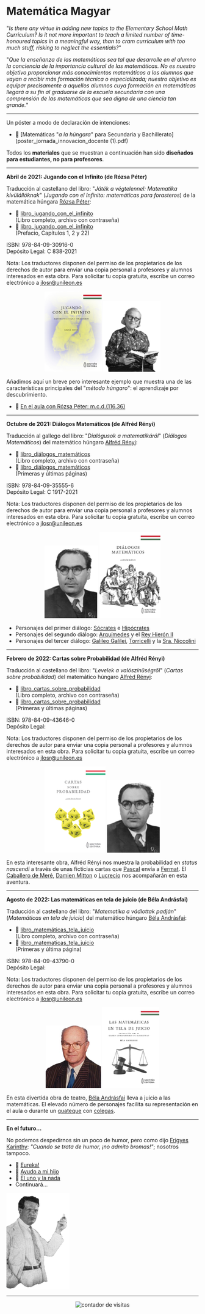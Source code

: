 # Matemática Magyar<br/>

"_Is there any virtue in adding new topics to the Elementary School Math Curriculum? Is it not more important to teach a limited number of time-honoured topics in a meaningful way, than to cram curriculum with too much stuff, risking to neglect the essentials?_"

"_Que la enseñanza de las matemáticas sea tal que desarrolle en el alumno la conciencia de la importancia cultural de las matemáticas. No es nuestro objetivo proporcionar más conocimientos matemáticos a los alumnos que vayan a recibir más formación técnica o especializada; nuestro objetivo es equipar precisamente a aquellos alumnos cuya formación en matemáticas llegará a su fin al graduarse de la escuela secundaria con una comprensión de las matemáticas que sea digna de una ciencia tan grande._"
<hr size="16px" color="black" />

Un póster a modo de declaración de intenciones:
-  📎 [Matemáticas "_a la húngara_" para Secundaria y Bachillerato](poster_jornada_innovacion_docente (1).pdf)<br/>

Todos los **materiales** que se muestran a continuación han sido **diseñados para estudiantes, no para profesores**.

<hr size="16px" color="black" />

**Abril de 2021: Jugando con el Infinito (de Rózsa Péter)**

Traducción al castellano del libro: "_Játék a végtelennel: Matematika kívülállóknak_" (_Jugando con el Infinito: matemáticas para forasteros_) de la matemática húngara [Rózsa Péter](https://es.wikipedia.org/wiki/R%C3%B3zsa_P%C3%A9ter):

- 📓 [libro_jugando_con_el_infinito](xogando_co_infinito_protected.pdf)<br/>(Libro completo, archivo con contraseña)
- 📎 [libro_jugando_con_el_infinito](xogando_co_infinito_mostra.pdf)<br/>(Prefacio, Capítulos 1, 2 y 22)

ISBN: 978-84-09-30916-0<br>
Depósito Legal: C 838-2021

Nota: Los traductores disponen del permiso de los propietarios de los derechos de autor para enviar una copia personal a profesores y alumnos interesados en esta obra. Para solicitar tu copia gratuita, escribe un correo electrónico a jlosr@unileon.es
<p align="center">
 <img src="xogando_co_infinito_portada.jpg" width="150"  class="center"> <img src="rozsa_peter_2.png" width="150"  class="center">
</p>

Añadimos aquí un breve pero interesante ejemplo que muestra una de las características principales del "_método húngaro_": el aprendizaje por descubrimiento.
- 📎 [En el aula con Rózsa Péter: m.c.d.(116,36)](mcd_116_36.pdf)

<hr size="16px" color="black" />

**Octubre de 2021: Diálogos Matemáticos (de Alfréd Rényi)**

Traducción al gallego del libro: "_Dialógusok a matematikáról_" (_Diálogos Matemáticos_) del matemático húngaro [Alfréd Rényi](https://es.wikipedia.org/wiki/Alfr%C3%A9d_R%C3%A9nyi):

- 📓 [libro_diálogos_matemáticos](dialogos_matematicos_protected.pdf)<br/>(Libro completo, archivo con contraseña)
- 📎 [libro_diálogos_matemáticos](dialogos_matematicos_mostra.pdf)<br/>(Primeras y últimas páginas)

ISBN: 978-84-09-35555-6<br>
Depósito Legal: C 1917-2021

Nota: Los traductores disponen del permiso de los propietarios de los derechos de autor para enviar una copia personal a profesores y alumnos interesados en esta obra. Para solicitar tu copia gratuita, escribe un correo electrónico a jlosr@unileon.es
<p align="center">
 <img src="alfred_renyi.png" width="140"  class="center"> <img src="dialogos_matematicos_portada.jpg" width="160"  class="center">
</p>

- Personajes del primer diálogo: [Sócrates](https://es.wikipedia.org/wiki/S%C3%B3crates) e [Hipócrates](https://es.wikipedia.org/wiki/Hip%C3%B3crates_de_Qu%C3%ADos)<br>
- Personajes del segundo diálogo: [Arquímedes](https://es.wikipedia.org/wiki/Arqu%C3%ADmedes) y el [Rey Hierón II](https://es.wikipedia.org/wiki/Hier%C3%B3n_II)<br>
- Personajes del tercer diálogo: [Galileo Galilei](https://es.wikipedia.org/wiki/Galileo_Galilei), [Torricelli](https://es.wikipedia.org/wiki/Evangelista_Torricelli) y la [Sra. Niccolini](https://brunelleschi.imss.fi.it/itineraries/biography/FrancescoNiccolini.html)

<hr size="16px" color="black" />

**Febrero de 2022: Cartas sobre Probabilidad (de Alfréd Rényi)**

Traducción al castellano del libro: "_Levelek a valószínűségről_" (_Cartas sobre probabilidad_) del matemático húngaro [Alfréd Rényi](https://es.wikipedia.org/wiki/Alfr%C3%A9d_R%C3%A9nyi):

- 📓 [libro_cartas_sobre_probabilidad](cartas_sobre_probabilidade_protected.pdf)<br/>(Libro completo, archivo con contraseña)
- 📎 [libro_cartas_sobre_probabilidad](cartas_sobre_probabilidade_mostra.pdf)<br/>(Primeras y últimas páginas)

ISBN: 978-84-09-43646-0<br>
Depósito Legal: 

Nota: Los traductores disponen del permiso de los propietarios de los derechos de autor para enviar una copia personal a profesores y alumnos interesados en esta obra. Para solicitar tu copia gratuita, escribe un correo electrónico a jlosr@unileon.es
<p align="center">
 <img src="cartas_sobre_probabilidade_portada.jpg" width="160" class="center"> <img src="alfred_renyi.png" width="140" class="center">
</p>

En esta interesante obra, Alfréd Rényi nos muestra la probabilidad en _status nascendi_ a través de unas ficticias cartas que [Pascal](https://es.wikipedia.org/wiki/Blaise_Pascal) envía a [Fermat](https://es.wikipedia.org/wiki/Pierre_de_Fermat). El [Caballero de Meré](https://es.wikipedia.org/wiki/Antoine_Gombaud), [Damien Mitton](https://es.wikipedia.org/wiki/Damien_Mitton) o [Lucrecio](https://es.wikipedia.org/wiki/Lucrecio) nos acompañarán en esta aventura.

<hr size="16px" color="black" />

**Agosto de 2022: Las matemáticas en tela de juicio (de Béla Andrásfai)**

Traducción al castellano del libro: "_Matematika a vádlottak padján_" (_Matemáticas en tela de juicio_) del matemático húngaro [Béla Andrásfai](https://en.wikipedia.org/wiki/B%C3%A9la_Andr%C3%A1sfai):

- 📓 [libro_matemáticas_tela_juicio](matematicas_juicio_protected.pdf)<br/>(Libro completo, archivo con contraseña)
- 📎 [libro_matematicas_tela_juicio](matematicas_juicio_mostra.pdf)<br/>(Primeras y última página)

ISBN: 978-84-09-43790-0<br>
Depósito Legal: 

Nota: Los traductores disponen del permiso de los propietarios de los derechos de autor para enviar una copia personal a profesores y alumnos interesados en esta obra. Para solicitar tu copia gratuita, escribe un correo electrónico a jlosr@unileon.es
<p align="center">
 <img src="bela_andrasfai.jpg" width="145" class="center"> <img src="matematicas_juicio_portada.jpg" width="150" class="center">
</p>

En esta divertida obra de teatro, [Béla Andrásfai](https://en.wikipedia.org/wiki/B%C3%A9la_Andr%C3%A1sfai) lleva a juicio a las matemáticas. El elevado número de personajes facilita su representación en el aula o durante un [guateque](https://www.youtube.com/watch?v=2gnC_qfP6Iw) con [colegas](https://www.youtube.com/watch?v=arC--h39GuU). 

<hr size="16px" color="black" />

**En el futuro...**

No podemos despedirnos sin un poco de humor, pero como dijo [Frigyes Karinthy](https://es.wikipedia.org/wiki/Frigyes_Karinthy): _"Cuando se trata de humor, ¡no admito bromas!"_; nosotros tampoco.

- 📎 [Eureka!](eureka.pdf)
- 📎 [Ayudo a mi hijo](ayudo_a_mi_hijo.pdf)<br/>
- 📎 [El uno y la nada](el_uno_y_la_nada.pdf)<br/>
- Continuará...

<p align="left">
 <img src="autor_hungaro.png" width="165"  class="left">
</p>
<hr size="16px" color="black" />

<!-- Contador de visitas -->
<center><a title="Contador De Visitas Gratis">
<img style="border: 0px solid; display: inline;" alt="contador de visitas" src="https://websmultimedia.com/contador-de-visitas.php?id=4928"></a></center>
<!-- Fin Contador de visitas -->
